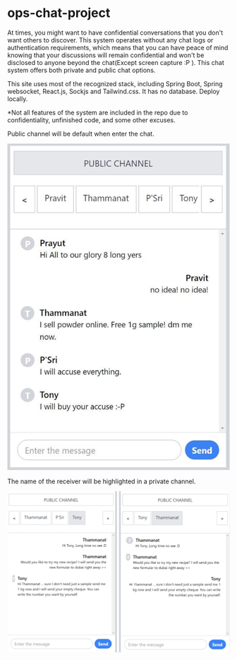 # ops-chat-project

At times, you might want to have confidential conversations that you don't want others to discover. This system operates without any chat logs or authentication requirements, which means that you can have peace of mind knowing that your discussions will remain confidential and won't be disclosed to anyone beyond the chat(Except screen capture :P ). This chat system offers both private and public chat options.

This site uses most of the recognized stack, including Spring Boot, Spring websocket, React.js, Sockjs and Tailwind.css. It has no database. Deploy locally.

*Not all features of the system are included in the repo due to confidentiality, unfinished code, and some other excuses.

Public channel will be default when enter the chat.

![OPSCHAT-1](ops-chat-client/src/images/OPSCHAT-1.jpg)

The name of the receiver will be highlighted in a private channel.

![OPSCHAT-2](ops-chat-client/src/images/OPSCHAT-2.png)
